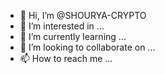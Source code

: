 - 👋 Hi, I’m @SHOURYA-CRYPTO
- 👀 I’m interested in ...
- 🌱 I’m currently learning ...
- 💞️ I’m looking to collaborate on ...
- 📫 How to reach me ...

<!---
SHOURYA-CRYPTO/SHOURYA-CRYPTO is a ✨ special ✨ repository because its `README.md` (this file) appears on your GitHub profile.
You can click the Preview link to take a look at your changes.
--->

